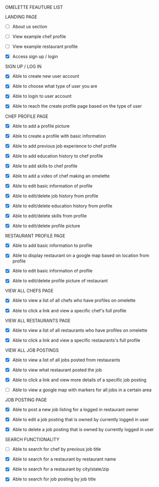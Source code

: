 OMELETTE FEAUTURE LIST


LANDING PAGE

- [ ] About us section

- [ ] View example chef profile

- [ ] View example restaurant profile

- [x] Access sign up / login


SIGN UP / LOG IN 

- [x] Able to create  new user account

- [x] Able to choose what type of user you are

- [x] Able to login to user account

- [x] Able to reach the create profile page based on the type of user



CHEF PROFILE PAGE

- [x] Able to add a profile picture

- [x] Able to create a profile with basic information

- [x] Able to add previous job experience to chef profile

- [x] Able to add education history to chef profile

- [x] Able to add skills to chef profile

- [x] Able to add a video of chef making an omelette

- [x] Able to edit basic information of profile

- [x] Able to edit/delete job history from profile

- [x] Able to edit/delete education history from profile

- [x] Able to edit/delete skills from profile

- [x] Able to edit/delete profile picture



RESTAURANT PROFILE PAGE

- [x] Able to add basic information to profile

- [x] Able to display restaurant on a google map based on location from profile

- [x] Able to edit basic information of profile

- [x] Able to edit/delete profile picture of restaurant


VIEW ALL CHEFS PAGE

- [x] Able to view a list of all chefs who have profiles on omelette

- [x] Able to click a link and view a specific chef's full profile



VIEW ALL RESTAURANTS PAGE

- [x] Able to view a list of all restaurants who have profiles on omelette

- [x] Able to click a link and view a specific restaurants's full profile


VIEW ALL JOB POSTINGS

- [x] Able to view a list of all jobs posted from restaurants

- [x] Able to view what restaurant posted the job

- [x] Able to click a link and view more details of a specific job posting

- [ ] Able to view a google map with markers for all jobs in a certain area



JOB POSTING PAGE

- [x] Able to post a new job listing for a logged in restaurant owner

- [x] Able to edit a job posting that is owned by currently logged in user

- [x] Able to delete a job posting that is owned by currently logged in user


SEARCH FUNCTIONALITY


- [ ] Able to search for chef by previous job title

- [x] Able to search for a restaurant by restaurant name

- [x] Able to search for a restaurant by city/state/zip

- [x] Able to search for job posting by job title






 



